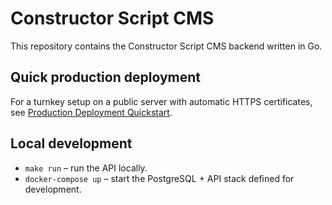 # Constructor Script CMS

This repository contains the Constructor Script CMS backend written in Go.

## Quick production deployment

For a turnkey setup on a public server with automatic HTTPS certificates, see [Production Deployment Quickstart](docs/production-deployment.md).

## Local development

- `make run` – run the API locally.
- `docker-compose up` – start the PostgreSQL + API stack defined for development.
